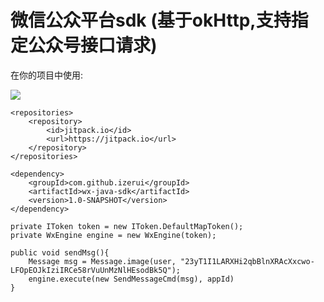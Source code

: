 # 微信公众平台sdk (基于okHttp,支持指定公众号接口请求)

在你的项目中使用:

[![](https://jitpack.io/v/izerui/wx-java-sdk.svg)](https://jitpack.io/#izerui/wx-java-sdk)

```
<repositories>
    <repository>
        <id>jitpack.io</id>
        <url>https://jitpack.io</url>
    </repository>
</repositories>
```

```
<dependency>
    <groupId>com.github.izerui</groupId>
    <artifactId>wx-java-sdk</artifactId>
    <version>1.0-SNAPSHOT</version>
</dependency>
```


```
private IToken token = new IToken.DefaultMapToken();
private WxEngine engine = new WxEngine(token);

public void sendMsg(){
    Message msg = Message.image(user, "23yT1I1LARXHi2qbBlnXRAcXxcwo-LFOpEOJkIziIRCe58rVuUnMzNlHEsodBk5Q");
    engine.execute(new SendMessageCmd(msg), appId)
}
```